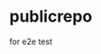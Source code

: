 # publicrepo
for e2e test







































































































































































































































































































































































































































































































































































































































































































































































































































































































































































































































































































































































































































































































































































































































































































































































































































































































































































































































































































































































































































































































































































































































































































































































































































































































































































































































































































































